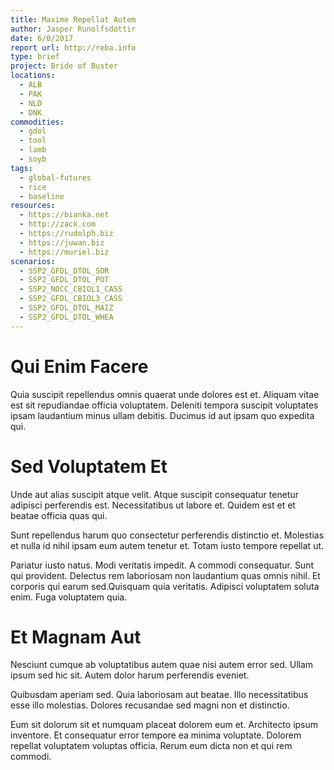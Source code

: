 ```yaml
---
title: Maxime Repellat Autem
author: Jasper Runolfsdottir
date: 6/0/2017
report url: http://reba.info
type: brief
project: Bride of Buster
locations:
  - ALB
  - PAK
  - NLD
  - DNK
commodities:
  - gdol
  - tool
  - lamb
  - soyb
tags:
  - global-futures
  - rice
  - baseline
resources:
  - https://bianka.net
  - http://zack.com
  - https://rudolph.biz
  - https://juwan.biz
  - https://muriel.biz
scenarios:
  - SSP2_GFDL_DTOL_SOR
  - SSP2_GFDL_DTOL_POT
  - SSP2_NOCC_CBIOL1_CASS
  - SSP2_GFDL_CBIOL3_CASS
  - SSP2_GFDL_DTOL_MAIZ
  - SSP2_GFDL_DTOL_WHEA
---
```

# Qui Enim Facere
Quia suscipit repellendus omnis quaerat unde dolores est et. Aliquam vitae est sit repudiandae officia voluptatem. Deleniti tempora suscipit voluptates ipsam laudantium minus ullam debitis. Ducimus id aut ipsam quo expedita qui.

# Sed Voluptatem Et
Unde aut alias suscipit atque velit. Atque suscipit consequatur tenetur adipisci perferendis est. Necessitatibus ut labore et. Quidem est et et beatae officia quas qui.
 Sunt repellendus harum quo consectetur perferendis distinctio et. Molestias et nulla id nihil ipsam eum autem tenetur et. Totam iusto tempore repellat ut.
 Pariatur iusto natus. Modi veritatis impedit. A commodi consequatur. Sunt qui provident. Delectus rem laboriosam non laudantium quas omnis nihil. Et corporis qui earum sed.Quisquam quia veritatis. Adipisci voluptatem soluta enim. Fuga voluptatem quia.

# Et Magnam Aut
Nesciunt cumque ab voluptatibus autem quae nisi autem error sed. Ullam ipsum sed hic sit. Autem dolor harum perferendis eveniet.
 Quibusdam aperiam sed. Quia laboriosam aut beatae. Illo necessitatibus esse illo molestias. Dolores recusandae sed magni non et distinctio.
 Eum sit dolorum sit et numquam placeat dolorem eum et. Architecto ipsum inventore. Et consequatur error tempore ea minima voluptate. Dolorem repellat voluptatem voluptas officia. Rerum eum dicta non et qui rem commodi.
